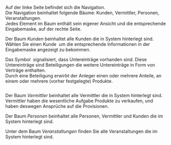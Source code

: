 <!DOCTYPE html>
<html>
<head>
<meta charset="utf-8">
<meta name="viewport" content="width=device-width, initial-scale=1.0">
<title>400_Navigation.md</title>
<link rel="stylesheet" href="https://stackedit.io/res-min/themes/base.css" />
<script type="text/javascript" src="https://cdn.mathjax.org/mathjax/latest/MathJax.js?config=TeX-AMS_HTML"></script>
</head>
<body><div class="container"><p>Auf der linke Seite befindet sich die Navigation. <br>
Die Navigation beinhaltet folgende Bäume: Kunden, Vermittler, Personen, Veranstaltungen. <br>
Jedes Element im Baum enthält sein eigener Ansicht und die entsprechende Eingabemaske, auf der rechte Seite.</p>

<p>Der Baum <em>Kunden</em> beinhaltet alle Kunden die in System hinterlegt sind.  <br>
Wählen Sie einen Kunde <img src="http://xpecto.github.io/docs/img/img_1443182769144.png" alt="" title=""> um die entsprechende Informationen in der Eingabemaske angezeigt zu bekommen.</p>

<p>Das Symbol <img src="http://xpecto.github.io/docs/img/img_1430315521287.png" alt="" title=""> signalisiert, dass Untereinträge vorhanden sind. Diese Untereinträge sind Beteiligungen die weitere Untereinträge in Form von Verträge enthalten.  <br>
Durch eine Beteiligung erwirbt der Anleger einen oder mehrere Anteile, an einem oder mehrere (vorher festgelegte) Produkte.</p>

<p><img src="http://xpecto.github.io/docs/img/img_1430315934639.png" alt="" title=""></p>

<p>Der Baum <em>Vermittler</em> beinhaltet alle Vermittler die in System hinterlegt sind. Vermittler haben die wesentliche Aufgabe Produkte zu verkaufen, und haben deswegen Ansprüche auf die Provisionen.</p>

<p>Der Baum <em>Personen</em> beinhaltet alle Personen, Vermittler und Kunden die im System hinterlegt sind. </p>

<p>Unter dem Baum <em>Veranstaltungen</em> finden Sie alle Veranstaltungen die im System hinterlegt sind. </p></div></body>
</html>